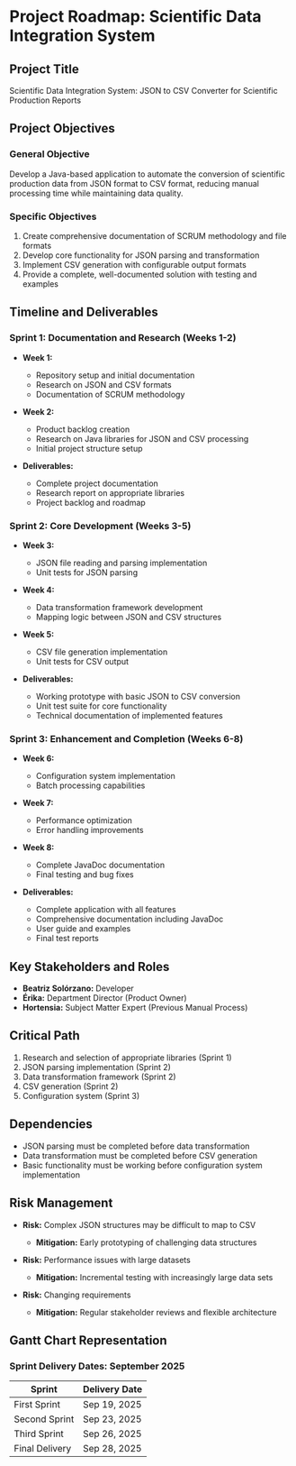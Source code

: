 # Project Roadmap: Scientific Data Integration System

## Project Title
Scientific Data Integration System: JSON to CSV Converter for Scientific Production Reports

## Project Objectives

### General Objective
Develop a Java-based application to automate the conversion of scientific production data from JSON format to CSV format, reducing manual processing time while maintaining data quality.

### Specific Objectives
1. Create comprehensive documentation of SCRUM methodology and file formats
2. Develop core functionality for JSON parsing and transformation
3. Implement CSV generation with configurable output formats
4. Provide a complete, well-documented solution with testing and examples

## Timeline and Deliverables

### Sprint 1: Documentation and Research (Weeks 1-2)
- **Week 1:**
  - Repository setup and initial documentation
  - Research on JSON and CSV formats
  - Documentation of SCRUM methodology
  
- **Week 2:**
  - Product backlog creation
  - Research on Java libraries for JSON and CSV processing
  - Initial project structure setup
  
- **Deliverables:**
  - Complete project documentation
  - Research report on appropriate libraries
  - Project backlog and roadmap

### Sprint 2: Core Development (Weeks 3-5)
- **Week 3:**
  - JSON file reading and parsing implementation
  - Unit tests for JSON parsing
  
- **Week 4:**
  - Data transformation framework development
  - Mapping logic between JSON and CSV structures
  
- **Week 5:**
  - CSV file generation implementation
  - Unit tests for CSV output
  
- **Deliverables:**
  - Working prototype with basic JSON to CSV conversion
  - Unit test suite for core functionality
  - Technical documentation of implemented features

### Sprint 3: Enhancement and Completion (Weeks 6-8)
- **Week 6:**
  - Configuration system implementation
  - Batch processing capabilities
  
- **Week 7:**
  - Performance optimization
  - Error handling improvements
  
- **Week 8:**
  - Complete JavaDoc documentation
  - Final testing and bug fixes
  
- **Deliverables:**
  - Complete application with all features
  - Comprehensive documentation including JavaDoc
  - User guide and examples
  - Final test reports

## Key Stakeholders and Roles
- **Beatriz Solórzano:** Developer
- **Érika:** Department Director (Product Owner)
- **Hortensia:** Subject Matter Expert (Previous Manual Process)

## Critical Path
1. Research and selection of appropriate libraries (Sprint 1)
2. JSON parsing implementation (Sprint 2)
3. Data transformation framework (Sprint 2)
4. CSV generation (Sprint 2)
5. Configuration system (Sprint 3)

## Dependencies
- JSON parsing must be completed before data transformation
- Data transformation must be completed before CSV generation
- Basic functionality must be working before configuration system implementation

## Risk Management
- **Risk:** Complex JSON structures may be difficult to map to CSV
  - **Mitigation:** Early prototyping of challenging data structures

- **Risk:** Performance issues with large datasets
  - **Mitigation:** Incremental testing with increasingly large data sets

- **Risk:** Changing requirements
  - **Mitigation:** Regular stakeholder reviews and flexible architecture

## Gantt Chart Representation

### Sprint Delivery Dates: September 2025

| Sprint         | Delivery Date |
|----------------|--------------|
| First Sprint   | Sep 19, 2025 |
| Second Sprint  | Sep 23, 2025 |
| Third Sprint   | Sep 26, 2025 |
| Final Delivery | Sep 28, 2025 |
